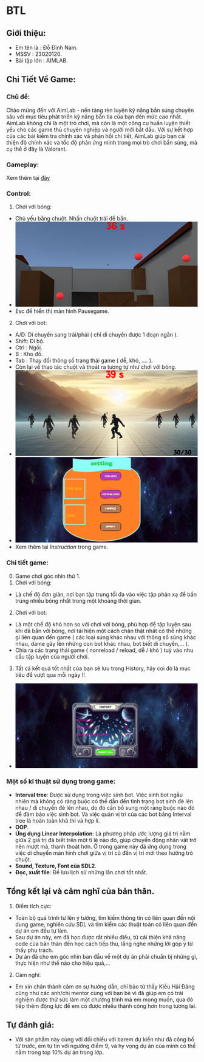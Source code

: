 # BTL
## Giới thiệu:
- Em tên là   : Đỗ Đình Nam.
- MSSV        : 23020120.
- Bài tập lớn : AIMLAB.
## Chi Tiết Về Game:
### Chủ đề:
Chào mừng đến với AimLab - nền tảng rèn luyện kỹ năng bắn súng chuyên sâu với mục tiêu phát triển kỹ năng bắn tỉa của bạn đến mức cao nhất. AimLab không chỉ là một trò chơi, mà còn là một công cụ huấn luyện thiết yếu cho các game thủ chuyên nghiệp và người mới bắt đầu. Với sự kết hợp của các bài kiểm tra chính xác và phản hồi chi tiết, AimLab giúp bạn cải thiện độ chính xác và tốc độ phản ứng mình trong mọi trò chơi bắn súng, mà cụ thể ở đây là Valorant.
### Gameplay:
 Xem thêm tại [đây](https://youtu.be/1TA9qcd_UpE)
### Control:
1. Chơi với bóng:
- Chủ yếu bằng chuột. Nhấn chuột trái để bắn.
- ![](anh1.png)
- Esc để hiển thị màn hình Pausegame.
2. Chơi với bot:
- A/D: Di chuyển sang trái/phải ( chỉ di chuyển được 1 đoạn ngắn ).
- Shift: Đi bộ.
- Ctrl : Ngồi.
- B    : Kho đồ.
- Tab  : Thay đổi thông số trạng thái game ( dễ, khó, .... ).
- Còn lại về thao tác chuột và thoát ra tương tự như chơi với bóng.
- ![](anh3.png)
- ![](anh4.png)
- Xem thêm tại *Instruction* trong game.
### Chi tiết game:
0. Game chơi góc nhìn thứ 1.
1. Chơi với bóng:
- Là chế độ đơn giản, nơi bạn tập trung tối đa vào việc tập phản xạ để bắn trúng nhiều bóng nhất trong một khoảng thời gian.
2. Chơi với bot:
- Là một chế độ khó hơn so với chơi với bóng, phù hợp để tập luyện sau khi đã bắn với bóng, nơi tái hiện một cách chân thật nhất có thể những gì liên quan đến game ( các loại súng khác nhau với thông số súng khác nhau, dame gây lên những con bot khác nhau, bot biết di chuyển,... ).
- Chia ra các trạng thái game ( nonreload / reload, dễ / khó ) tuỳ vào nhu cầu tập luyện của người chơi.
3. Tất cả kết quả tốt nhất của bạn sẽ lưu trong History, hãy coi đó là mục tiêu để vượt qua mỗi ngày !!
- ![](anh2.png)
### Một số kĩ thuật sử dụng trong game:
- **Interval tree**: Được sử dụng trong việc sinh bot. Việc sinh bot ngẫu nhiên mà không có ràng buộc có thể dẫn đến tình trạng bot sinh đè lên nhau / di chuyển đè lên nhau, do đó cần bổ sung một ràng buộc nào đó để đảm bảo việc sinh bot. Và việc quản vị trí của các bot bằng Interval tree là hoàn toàn khả thi và hợp lí.
- **OOP**.
- **Ứng dụng Linear Interpolation**: Là phương pháp ước lượng giá trị nằm giữa 2 giá trị đã biết trên một tỉ lệ nào đó, giúp chuyển động nhân vật trở nên mượt mà, thanh thoát hơn. Ở trong game này đã ứng dụng trong việc di chuyển màn hình chơi giữa vị trí cũ đến vị trí mới theo hướng trỏ chuột.
- **Sound, Texture, Font của SDL2**.
- **Đọc, xuất file**: Để lưu lịch sử những lần chơi tốt nhất.
## Tổng kết lại và cảm nghĩ của bản thân.
1. Điểm tích cực:
- Toàn bộ quá trình từ lên ý tưởng, tìm kiếm thông tin có liên quan đến nội dung game, nghiên cứu SDL và tìm kiếm các thuật toán có liên quan đến dự án em đều tự làm.
- Sau dự án này, em đã học được rất nhiều điều, từ cải thiện khả năng code của bản thân đến học cách tiếp thu, lắng nghe những lời góp ý từ thầy phụ trách.
- Dự án đã cho em góc nhìn ban đầu về một dự án phải chuẩn bị những gì, thực hiện như thế nào cho hiệu quả,...
2. Cảm nghĩ:
- Em xin chân thành cảm ơn sự hướng dẫn, chỉ bảo từ thầy Kiều Hải Đăng cũng như các anh/chị mentor cùng với bạn bè vì đã giúp em có trải nghiệm được thử sức làm một chương trình mà em mong muốn, qua đó tiếp thêm động lực để em có được nhiều thành công hơn trong tương lai.
## Tự đánh giá:
- Với sản phẩm này cùng với đối chiếu với barem dự kiến như đã công bố từ trước, em tự tin với ngưỡng điểm 9, và hy vọng dự án của mình có thể nằm trong top 10% dự án trong lớp.
